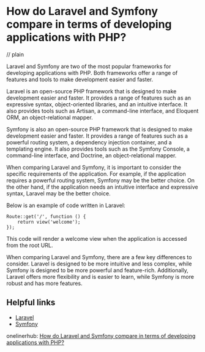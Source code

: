 # How do Laravel and Symfony compare in terms of developing applications with PHP?
// plain

Laravel and Symfony are two of the most popular frameworks for developing applications with PHP. Both frameworks offer a range of features and tools to make development easier and faster.

Laravel is an open-source PHP framework that is designed to make development easier and faster. It provides a range of features such as an expressive syntax, object-oriented libraries, and an intuitive interface. It also provides tools such as Artisan, a command-line interface, and Eloquent ORM, an object-relational mapper.

Symfony is also an open-source PHP framework that is designed to make development easier and faster. It provides a range of features such as a powerful routing system, a dependency injection container, and a templating engine. It also provides tools such as the Symfony Console, a command-line interface, and Doctrine, an object-relational mapper.

When comparing Laravel and Symfony, it is important to consider the specific requirements of the application. For example, if the application requires a powerful routing system, Symfony may be the better choice. On the other hand, if the application needs an intuitive interface and expressive syntax, Laravel may be the better choice.

Below is an example of code written in Laravel:

```
Route::get('/', function () {
    return view('welcome');
});
```

This code will render a welcome view when the application is accessed from the root URL.

When comparing Laravel and Symfony, there are a few key differences to consider. Laravel is designed to be more intuitive and less complex, while Symfony is designed to be more powerful and feature-rich. Additionally, Laravel offers more flexibility and is easier to learn, while Symfony is more robust and has more features.

## Helpful links

- [Laravel](https://laravel.com/)
- [Symfony](https://symfony.com/)

onelinerhub: [How do Laravel and Symfony compare in terms of developing applications with PHP?](https://onelinerhub.com/php-laravel/how-do-laravel-and-symfony-compare-in-terms-of-developing-applications-with-php)